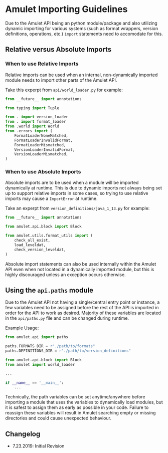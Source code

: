 # Amulet Importing Guidelines

Due to the Amulet API being an python module/package and also utilizing dynamic importing for various systems (such as format wrappers, 
version definitions, operations, etc.) `import` statements need to accomodate for this.

## Relative versus Absolute Imports

### When to use Relative Imports
Relative imports can be used when an internal, non-dynamically imported module needs to import other parts of the Amulet API. 

Take this experpt from `api/world_loader.py` for example:
```python
from __future__ import annotations

from typing import Tuple

from . import version_loader
from . import format_loader
from .world import World
from .errors import (
    FormatLoaderNoneMatched,
    FormatLoaderInvalidFormat,
    FormatLoaderMismatched,
    VersionLoaderInvalidFormat,
    VersionLoaderMismatched,
)
```

### When to use Absolute Imports
Absolute imports are to be used when a module will be imported dynamically at runtime. This is due to dynamic imports not always being set up to support relative imports in some cases, so trying to use relative imports may cause a `ImportError` at runtime.

Take an experpt from `version_definitions/java_1_13.py` for example:
```python
from __future__ import annotations

from amulet.api.block import Block

from amulet.utils.format_utils import (
    check_all_exist,
    load_leveldat,
    check_version_leveldat,
)
```

Absolute import statements can also be used internally within the Amulet API even when not located in a dynamically imported module, but this is highly discouraged unless an exception occurs otherwise.

## Using the `api.paths` module
Due to the Amulet API not having a single/central entry point or instance, a few variables need to be assigned before the rest of the API is imported in order for the API to work as desired. Majority of these variables are located in the `api/paths.py` file and can be changed during runtime. 

Example Usage:
```python
from amulet.api import paths

paths.FORMATS_DIR = r"./path/to/formats"
paths.DEFINITIONS_DIR = r"./path/to/version_definitions"

from amulet.api.block import Block
from amulet import world_loader

...

if __name__ == '__main__':
    ...
```

Technically, the path variables can be set anytime/anywhere before importing a module that uses the variables to dynamically load modules, but it is safest to assign them as early as possible in your code. Failure to reassign these variables will result in Amulet searching empty or missing directories and could cause unexpected behaviour.

## Changelog
  - 7.23.2019: Initial Revision
